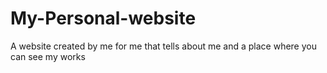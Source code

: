 # My-Personal-website
A website created by me for me that tells about me and a place where you can see my works
